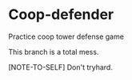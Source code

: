 # Coop-defender
 Practice coop tower defense game

This branch is a total mess. 

[NOTE-TO-SELF] Don't tryhard.
